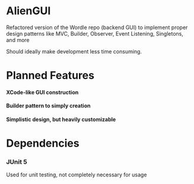 # AlienGUI

Refactored version of the Wordle repo (backend GUI) to implement proper design patterns like MVC, Builder, Observer, Event Listening, Singletons, and more

Should ideally make development less time consuming.

# Planned Features
#### XCode-like GUI construction
#### Builder pattern to simply creation
#### Simplistic design, but heavily customizable


# Dependencies
### JUnit 5
 Used for unit testing, not completely necessary for usage
